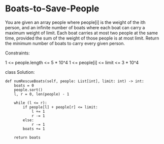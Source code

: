 # Boats-to-Save-People

You are given an array people where people[i] is the weight of the ith person, and an infinite number of boats where each boat can carry a maximum weight of limit. Each boat carries at most two people at the same time, provided the sum of the weight of those people is at most limit.
Return the minimum number of boats to carry every given person.

Constraints:

1 <= people.length <= 5 * 10^4
1 <= people[i] <= limit <= 3 * 10^4

class Solution:

    def numRescueBoats(self, people: List[int], limit: int) -> int:
        boats = 0
        people.sort()
        l, r = 0, len(people) - 1

        while (l <= r):
            if people[l] + people[r] <= limit:
                l += 1
                r -= 1
            else:
                r -= 1
            boats += 1

        return boats
